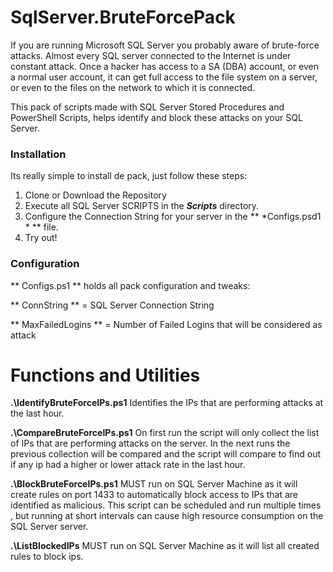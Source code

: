 # SqlServer.BruteForcePack

If you are running Microsoft SQL Server you probably aware of brute-force attacks. Almost every SQL server connected to the Internet is under constant attack. Once a hacker has access to a SA (DBA) account, or even a normal user account, it can get full access to the file system on a server, or even to the files on the network to which it is connected.

This pack of scripts made with SQL Server Stored Procedures and PowerShell Scripts, helps identify and block these attacks on your SQL Server.

### Installation
Its really simple to install de pack, just follow these steps:
 1. Clone or Download the Repository
 2. Execute all SQL Server SCRIPTS in the ***Scripts***  directory.
 3. Configure the Connection String for your server in the ** *Configs.psd1 * ** file.
 4. Try out!
 
### Configuration
** Configs.ps1 ** holds all pack configuration and tweaks:

** ConnString ** = SQL Server Connection String  

** MaxFailedLogins  ** =  Number of Failed Logins that will be considered as attack 

# Functions and Utilities
**.\IdentifyBruteForceIPs.ps1**
Identifies the IPs that are performing attacks at the last hour.

**.\CompareBruteForceIPs.ps1**
On first run the script will only collect the list of IPs that are performing attacks on the server.
 In the next runs the previous collection will be compared and the script will compare to find out if any ip had a higher or lower attack rate in the last hour.

**.\BlockBruteForceIPs.ps1**
MUST run on SQL Server Machine as it will create rules on port 1433 to automatically block access to IPs that are identified as malicious. 
This script can  be scheduled and run multiple times , but running at short intervals can cause high resource consumption on the SQL Server server.

**.\ListBlockedIPs**
MUST run on SQL Server Machine as it will list all created rules to block ips. 
